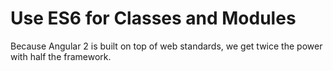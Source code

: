 # Use ES6 for Classes and Modules

Because Angular 2 is built on top of web standards, we get twice the power with half the framework. 
